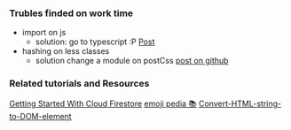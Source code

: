 
### Trubles finded on work time
- import on js
  - solution: go to typescript :P [Post](https://glebbahmutov.com/blog/parcel/)
- hashing on less classes
  - solution change a module on postCss [post on github](https://github.com/parcel-bundler/parcel/issues/566)

### Related tutorials and Resources
[Getting Started With Cloud Firestore](https://www.youtube.com/watch?v=2Vf1D-rUMwE)
[emoji pedia 📚](https://emojipedia.org/)
[Convert-HTML-string-to-DOM-element](http://krasimirtsonev.com/blog/article/Convert-HTML-string-to-DOM-element)
